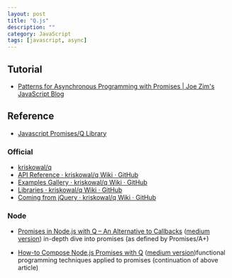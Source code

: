 ```yaml
---
layout: post
title: "Q.js"
description: ""
category: JavaScript
tags: [javascript, async]
--- 
```


## Tutorial

- [Patterns for Asynchronous Programming with Promises | Joe Zim's JavaScript Blog](http://www.joezimjs.com/javascript/patterns-asynchronous-programming-promises/)




## Reference

- [Javascript Promises/Q Library](http://www.slideshare.net/async_io/javascript-promisesq-library-17206726)

### Official

- [kriskowal/q](https://github.com/kriskowal/q)
- [API Reference · kriskowal/q Wiki · GitHub](https://github.com/kriskowal/q/wiki/API-Reference)
- [Examples Gallery · kriskowal/q Wiki · GitHub](https://github.com/kriskowal/q/wiki/Examples-Gallery)
- [Libraries · kriskowal/q Wiki · GitHub](https://github.com/kriskowal/q/wiki/Libraries)
- [Coming from jQuery · kriskowal/q Wiki · GitHub](https://github.com/kriskowal/q/wiki/Coming-from-jQuery)


### Node

- [Promises in Node.js with Q – An Alternative to Callbacks](http://blog.strongloop.com/promises-in-node-js-with-q-an-alternative-to-callbacks/) ([medium version](https://medium.com/p/22164f4d89e8)) in-depth dive into promises (as defined by Promises/A+)

- [How-to Compose Node.js Promises with Q](http://blog.strongloop.com/how-to-compose-node-js-promises-with-q/) ([medium version](https://medium.com/p/6c06dc12b88b))functional programming techniques applied to promises (continuation of above article)